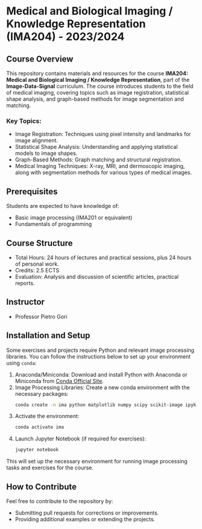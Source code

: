 # Medical and Biological Imaging / Knowledge Representation (IMA204) - 2023/2024

## Course Overview

This repository contains materials and resources for the course **IMA204: Medical and Biological Imaging / Knowledge Representation**, part of the **Image-Data-Signal** curriculum. The course introduces students to the field of medical imaging, covering topics such as image registration, statistical shape analysis, and graph-based methods for image segmentation and matching.

### Key Topics:

- Image Registration: Techniques using pixel intensity and landmarks for image alignment.
- Statistical Shape Analysis: Understanding and applying statistical models to image shapes.
- Graph-Based Methods: Graph matching and structural registration.
- Medical Imaging Techniques: X-ray, MRI, and dermoscopic imaging, along with segmentation methods for various types of medical images.

## Prerequisites

Students are expected to have knowledge of:
- Basic image processing (IMA201 or equivalent)
- Fundamentals of programming

## Course Structure

- Total Hours: 24 hours of lectures and practical sessions, plus 24 hours of personal work.
- Credits: 2.5 ECTS
- Evaluation: Analysis and discussion of scientific articles, practical reports.

## Instructor

- Professor Pietro Gori

## Installation and Setup

Some exercises and projects require Python and relevant image processing libraries. You can follow the instructions below to set up your environment using `conda`:

1. Anaconda/Miniconda: Download and install Python with Anaconda or Miniconda from [Conda Official Site](https://docs.conda.io/en/latest/).
2. Image Processing Libraries: Create a new conda environment with the necessary packages:
   ```bash
   conda create -n ima python matplotlib numpy scipy scikit-image ipykernel pandas scikit-learn jupyter tqdm bokeh opencv munkres
   ```
3. Activate the environment:
   ```bash
   conda activate ima
   ```
4. Launch Jupyter Notebook (if required for exercises):
   ```bash
   jupyter notebook
   ```

This will set up the necessary environment for running image processing tasks and exercises for the course.

## How to Contribute

Feel free to contribute to the repository by:
- Submitting pull requests for corrections or improvements.
- Providing additional examples or extending the projects.
